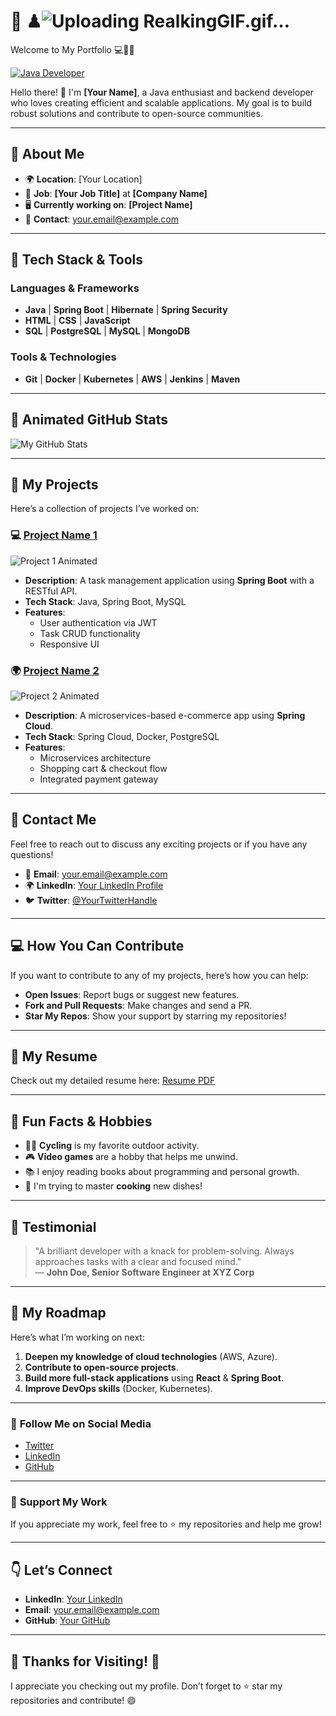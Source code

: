# 🌟 ♟![Uploading RealkingGIF.gif…]()
Welcome to My  Portfolio 💻👨‍💻

[![Java Developer](https://img.shields.io/badge/Java-007396?style=flat&logo=java&logoColor=white)](https://www.oracle.com/java/)

Hello there! 👋 I'm **[Your Name]**, a Java enthusiast and backend developer who loves creating efficient and scalable applications. My goal is to build robust solutions and contribute to open-source communities.

---

## 🚀 **About Me**

- 🌍 **Location**: [Your Location]
- 💼 **Job**: **[Your Job Title]** at **[Company Name]**
- 🖥️ **Currently working on**: **[Project Name]**
- 📧 **Contact**: [your.email@example.com](mailto:your.email@example.com)

---

## 🌈 **Tech Stack & Tools**

### **Languages & Frameworks**

- **Java** | **Spring Boot** | **Hibernate** | **Spring Security**
- **HTML** | **CSS** | **JavaScript**
- **SQL** | **PostgreSQL** | **MySQL** | **MongoDB**

### **Tools & Technologies**

- **Git** | **Docker** | **Kubernetes** | **AWS** | **Jenkins** | **Maven**

---

## 🌟 **Animated GitHub Stats** 

![My GitHub Stats](https://github-readme-stats.vercel.app/api?username=YourGitHubUsername&show_icons=true&hide_title=true&count_private=true&theme=radical&hide=prs&line_height=24)

---

## 🎨 **My Projects**

Here’s a collection of projects I’ve worked on:

### 💻 **[Project Name 1](https://github.com/YourGitHubUsername/ProjectName1)**  
![Project 1 Animated](https://media.giphy.com/media/8Qj4v7bePSn24/giphy.gif)  
- **Description**: A task management application using **Spring Boot** with a RESTful API.
- **Tech Stack**: Java, Spring Boot, MySQL
- **Features**:
  - User authentication via JWT
  - Task CRUD functionality
  - Responsive UI

### 🌍 **[Project Name 2](https://github.com/YourGitHubUsername/ProjectName2)**  
![Project 2 Animated](https://media.giphy.com/media/Y8k9fEYxtv6Tm/giphy.gif)  
- **Description**: A microservices-based e-commerce app using **Spring Cloud**.
- **Tech Stack**: Spring Cloud, Docker, PostgreSQL
- **Features**:
  - Microservices architecture
  - Shopping cart & checkout flow
  - Integrated payment gateway

---

## 💬 **Contact Me**

Feel free to reach out to discuss any exciting projects or if you have any questions!

- 📧 **Email**: [your.email@example.com](mailto:your.email@example.com)
- 🌍 **LinkedIn**: [Your LinkedIn Profile](https://www.linkedin.com/in/yourlinkedin)
- 🐦 **Twitter**: [@YourTwitterHandle](https://twitter.com/YourTwitterHandle)

---

## 💻 **How You Can Contribute**

If you want to contribute to any of my projects, here’s how you can help:

- **Open Issues**: Report bugs or suggest new features.
- **Fork and Pull Requests**: Make changes and send a PR.
- **Star My Repos**: Show your support by starring my repositories!

---

## 🎯 **My Resume**

Check out my detailed resume here: [Resume PDF](https://www.example.com/resume)

---

## 🌱 **Fun Facts & Hobbies**

- 🚴‍♂️ **Cycling** is my favorite outdoor activity.
- 🎮 **Video games** are a hobby that helps me unwind.
- 📚 I enjoy reading books about programming and personal growth.
- 🍳 I'm trying to master **cooking** new dishes!

---

## 🎨 **Testimonial**

> "A brilliant developer with a knack for problem-solving. Always approaches tasks with a clear and focused mind."  
— **John Doe, Senior Software Engineer at XYZ Corp**

---

## 🚀 **My Roadmap**

Here’s what I’m working on next:

1. **Deepen my knowledge of cloud technologies** (AWS, Azure).
2. **Contribute to open-source projects**.
3. **Build more full-stack applications** using **React** & **Spring Boot**.
4. **Improve DevOps skills** (Docker, Kubernetes).

---

### 🔗 **Follow Me on Social Media**

- [Twitter](https://twitter.com/YourTwitterHandle)
- [LinkedIn](https://www.linkedin.com/in/yourlinkedin)
- [GitHub](https://github.com/YourGitHubUsername)

---

### 🌟 **Support My Work**

If you appreciate my work, feel free to ⭐ my repositories and help me grow!

---

## 👇 **Let’s Connect**

- **LinkedIn**: [Your LinkedIn](https://www.linkedin.com/in/yourlinkedin)
- **Email**: [your.email@example.com](mailto:your.email@example.com)
- **GitHub**: [Your GitHub](https://github.com/YourGitHubUsername)

---

## 🌟 **Thanks for Visiting!** 🌟

I appreciate you checking out my profile. Don’t forget to ⭐ star my repositories and contribute! 😄
